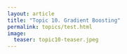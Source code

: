 ```yaml
---
layout: article
title: "Topic 10. Gradient Boosting"
permalink: topics/test.html
image:
  teaser: topic10-teaser.jpeg
---
```



